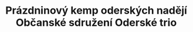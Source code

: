 ---
id: 01ee447c-f1cc-462e-ba01-031b1569c496
title: Prázdninový kemp oderských nadějí Občanské sdružení Oderské trio
price: 21500
year: 2012
description: Kousek nadačního fondu přispěje k organizaci dětského sportovně zaměřeného tábora v Odrách, připraveného za účasti mnoha místních aktivních občanů a ve spolupráci s tamními školami.
kouskovani: false
locationName: undefined
position:
  lng: 17.8295979982206
  lat: 49.66157621740873
---